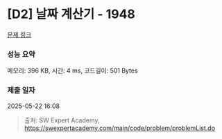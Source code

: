 # [D2] 날짜 계산기 - 1948 

[문제 링크](https://swexpertacademy.com/main/code/problem/problemDetail.do?contestProbId=AV5PnnU6AOsDFAUq) 

### 성능 요약

메모리: 396 KB, 시간: 4 ms, 코드길이: 501 Bytes

### 제출 일자

2025-05-22 16:08



> 출처: SW Expert Academy, https://swexpertacademy.com/main/code/problem/problemList.do
